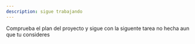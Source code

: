 ```yaml
---
description: sigue trabajando
---
```


Comprueba el plan del proyecto y sigue con la siguente tarea no hecha aun que tu consideres